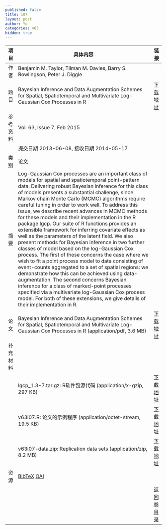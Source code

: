 ```yaml
---
published: false
title: i07
layout: post
author: Yu
categories: v63
hidden: true
---
```


| 项目 | 具体内容 | 链接 |
|---:|---|---|
| 作者 | Benjamin M. Taylor, Tilman M. Davies, Barry S. Rowlingson, Peter J. Diggle| |
| 题目 |Bayesian Inference and Data Augmentation Schemes for Spatial, Spatiotemporal and Multivariate Log-Gaussian Cox Processes in R | [下载地址](http://www.jstatsoft.org/v63/i07/paper) |
| 参考资料 |Vol. 63, Issue 7, Feb 2015 | |
| | 提交日期 2013-06-08, 接收日期 2014-05-17| | 
| 类别 | 论文| |
| 摘要 | Log-Gaussian Cox processes are an important class of models for spatial and spatiotemporal point-pattern data. Delivering robust Bayesian inference for this class of models presents a substantial challenge, since Markov chain Monte Carlo (MCMC) algorithms require careful tuning in order to work well. To address this issue, we describe recent advances in MCMC methods for these models and their implementation in the R package lgcp. Our suite of R functions provides an extensible framework for inferring covariate effects as well as the parameters of the latent field. We also present methods for Bayesian inference in two further classes of model based on the log-Gaussian Cox process. The first of these concerns the case where we wish to fit a point process model to data consisting of event-counts aggregated to a set of spatial regions: we demonstrate how this can be achieved using data-augmentation. The second concerns Bayesian inference for a class of marked-point processes specified via a multivariate log-Gaussian Cox process model. For both of these extensions, we give details of their implementation in R.| |
| 论文 | Bayesian Inference and Data Augmentation Schemes for Spatial, Spatiotemporal and Multivariate Log-Gaussian Cox Processes in R  (application/pdf, 3.6 MB)| [下载地址](http://www.jstatsoft.org/v63/i07/paper) |
| 补充材料 | | |
| |lgcp_1.3-7.tar.gz: R软件包源代码  (application/x-gzip, 297 KB)|  [下载地址](http://www.jstatsoft.org/v63/i07/supp/1) |
| |v63i07.R:          论文的示例程序  (application/octet-stream, 19.5 KB)|  [下载地址](http://www.jstatsoft.org/v63/i07/supp/2) |
| |v63i07-data.zip:   Replication data sets  (application/zip, 8.2 MB)|  [下载地址](http://www.jstatsoft.org/v63/i07/supp/3) |
| 资源 | [BibTeX](http://www.jstatsoft.org/v63/i07/bibtex) [OAI](http://www.jstatsoft.org/oai?verb=GetRecord&identifier=oai.jstatsoft/v63/i07&prefix=oai_dc)| |
| |  | [返回卷目录]({{site.baseurl}}/volume/v63.html) |